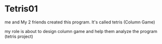 # Tetris01
me and My 2 friends created this program. It's called tetris (Column Game)

my role is about to design column game and help them analyze the program (tetris project)
